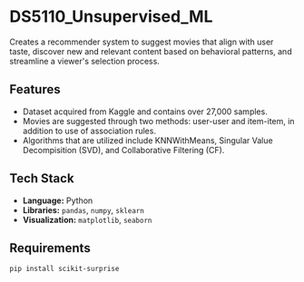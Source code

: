 # DS5110_Unsupervised_ML
Creates a recommender system to suggest movies that align with user taste, discover new and relevant content based on behavioral patterns, and streamline a viewer's selection process.

## Features
* Dataset acquired from Kaggle and contains over 27,000 samples.
* Movies are suggested through two methods: user-user and item-item, in addition to use of association rules.
* Algorithms that are utilized include KNNWithMeans, Singular Value Decompisition (SVD), and Collaborative Filtering (CF).

## Tech Stack
* **Language:** Python  
* **Libraries:** `pandas`, `numpy`, `sklearn`
* **Visualization:** `matplotlib`, `seaborn`
  
## Requirements

```bash
pip install scikit-surprise
```

